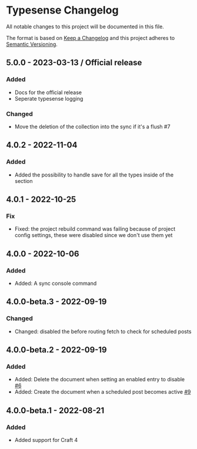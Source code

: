 # Typesense Changelog

All notable changes to this project will be documented in this file.

The format is based on [Keep a Changelog](http://keepachangelog.com/) and this project adheres to [Semantic Versioning](http://semver.org/).

## 5.0.0 - 2023-03-13 / Official release
### Added
- Docs for the official release
- Seperate typesense logging

### Changed
- Move the deletion of the collection into the sync if it's a flush #7

## 4.0.2 - 2022-11-04
### Added
- Added the possibility to handle save for all the types inside of the section

## 4.0.1 - 2022-10-25
### Fix
- Fixed: the project rebuild command was failing because of project config settings, these were disabled since we don't use them yet

## 4.0.0 - 2022-10-06
### Added
- Added: A sync console command

## 4.0.0-beta.3 - 2022-09-19
### Changed
- Changed: disabled the before routing fetch to check for scheduled posts

## 4.0.0-beta.2 - 2022-09-19
### Added
- Added: Delete the document when setting an enabled entry to disable [#6](https://github.com/percipioglobal/craft-typesense/issues/6)
- Added: Create the document when a scheduled post becomes active [#9](https://github.com/percipioglobal/craft-typesense/issues/9)

## 4.0.0-beta.1 - 2022-08-21
### Added
- Added support for Craft 4
